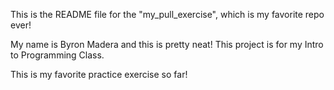This is the README file for the "my_pull_exercise", which is my favorite repo ever!


My name is Byron Madera and this is pretty neat!
This project is for my Intro to Programming Class. 

This is my favorite practice exercise so far!

